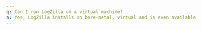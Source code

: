```yaml
---
q: Can I run LogZilla on a virtual machine?
a: Yes, LogZilla installs on bare-metal, virtual and is even available as a SaaS solution!  Please <a href="/contact.html">contact us</a> if you would like us to host your LogZilla instance.
---
```

